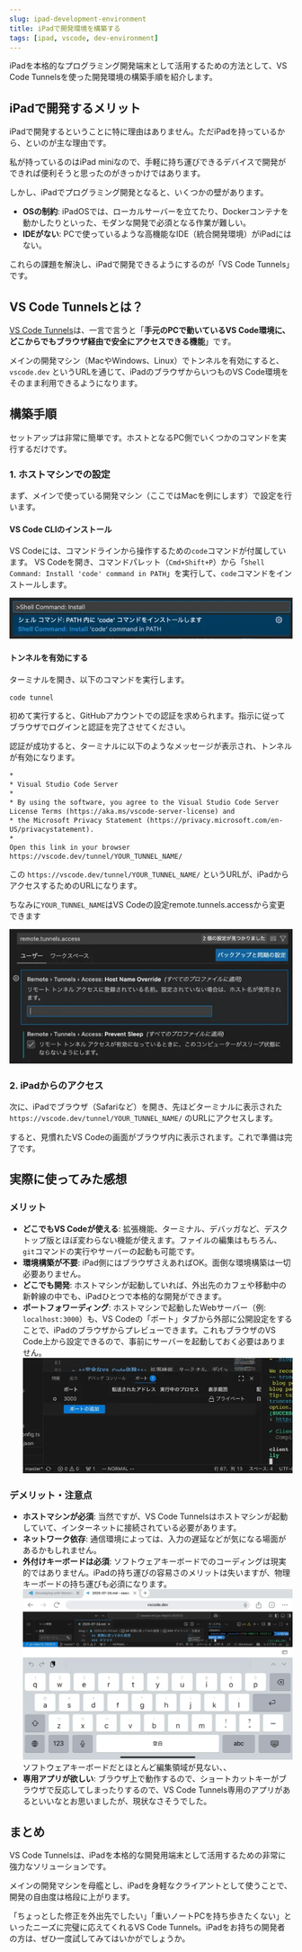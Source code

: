```yaml
---
slug: ipad-development-environment
title: iPadで開発環境を構築する
tags: [ipad, vscode, dev-environment]
---
```


<!-- ![iPadで開発](./img/placeholder.webp) -->

iPadを本格的なプログラミング開発端末として活用するための方法として、VS Code Tunnelsを使った開発環境の構築手順を紹介します。

## iPadで開発するメリット

iPadで開発するということに特に理由はありません。ただiPadを持っているから、といのが主な理由です。

私が持っているのはiPad miniなので、手軽に持ち運びできるデバイスで開発ができれば便利そうと思ったのがきっかけではあります。

しかし、iPadでプログラミング開発となると、いくつかの壁があります。 

- **OSの制約**: iPadOSでは、ローカルサーバーを立てたり、Dockerコンテナを動かしたりといった、モダンな開発で必須となる作業が難しい。
- **IDEがない**: PCで使っているような高機能なIDE（統合開発環境）がiPadにはない。

これらの課題を解決し、iPadで開発できるようにするのが「VS Code Tunnels」です。


## VS Code Tunnelsとは？

[VS Code Tunnels](https://code.visualstudio.com/docs/remote/tunnels)は、一言で言うと「**手元のPCで動いているVS Code環境に、どこからでもブラウザ経由で安全にアクセスできる機能**」です。

メインの開発マシン（MacやWindows、Linux）でトンネルを有効にすると、`vscode.dev` というURLを通じて、iPadのブラウザからいつものVS Code環境をそのまま利用できるようになります。

## 構築手順

セットアップは非常に簡単です。ホストとなるPC側でいくつかのコマンドを実行するだけです。

### 1. ホストマシンでの設定

まず、メインで使っている開発マシン（ここではMacを例にします）で設定を行います。

#### VS Code CLIのインストール

VS Codeには、コマンドラインから操作するための`code`コマンドが付属しています。
VS Codeを開き、コマンドパレット（`Cmd+Shift+P`）から「`Shell Command: Install 'code' command in PATH`」を実行して、`code`コマンドをインストールします。

![VS Code CLIのインストール](./img/2025/07/ipad-development-environment_002.webp)

#### トンネルを有効にする

ターミナルを開き、以下のコマンドを実行します。

```bash
code tunnel
```

初めて実行すると、GitHubアカウントでの認証を求められます。指示に従ってブラウザでログインと認証を完了させてください。

認証が成功すると、ターミナルに以下のようなメッセージが表示され、トンネルが有効になります。

```text
*
* Visual Studio Code Server
*
* By using the software, you agree to the Visual Studio Code Server License Terms (https://aka.ms/vscode-server-license) and
* the Microsoft Privacy Statement (https://privacy.microsoft.com/en-US/privacystatement).
*
Open this link in your browser https://vscode.dev/tunnel/YOUR_TUNNEL_NAME/
```

この `https://vscode.dev/tunnel/YOUR_TUNNEL_NAME/` というURLが、iPadからアクセスするためのURLになります。

ちなみに`YOUR_TUNNEL_NAME`はVS Codeの設定remote.tunnels.accessから変更できます

![Tunnel名の変更](./img/2025/07/ipad-development-environment_001.webp)

### 2. iPadからのアクセス

次に、iPadでブラウザ（Safariなど）を開き、先ほどターミナルに表示された `https://vscode.dev/tunnel/YOUR_TUNNEL_NAME/` のURLにアクセスします。

すると、見慣れたVS Codeの画面がブラウザ内に表示されます。これで準備は完了です。

<!-- !VS Code on iPad -->

## 実際に使ってみた感想

### メリット

- **どこでもVS Codeが使える**: 拡張機能、ターミナル、デバッガなど、デスクトップ版とほぼ変わらない機能が使えます。ファイルの編集はもちろん、`git`コマンドの実行やサーバーの起動も可能です。
- **環境構築が不要**: iPad側にはブラウザさえあればOK。面倒な環境構築は一切必要ありません。
- **どこでも開発**: ホストマシンが起動していれば、外出先のカフェや移動中の新幹線の中でも、iPadひとつで本格的な開発ができます。
- **ポートフォワーディング**: ホストマシンで起動したWebサーバー（例: `localhost:3000`）も、VS Codeの「ポート」タブから外部に公開設定をすることで、iPadのブラウザからプレビューできます。これもブラウザのVS Code上から設定できるので、事前にサーバーを起動しておく必要はありません。
![ポートフォワーディング](./img/2025/07/ipad-development-environment_004.webp)

### デメリット・注意点

- **ホストマシンが必須**: 当然ですが、VS Code Tunnelsはホストマシンが起動していて、インターネットに接続されている必要があります。
- **ネットワーク依存**: 通信環境によっては、入力の遅延などが気になる場面があるかもしれません。
- **外付けキーボードは必須**: ソフトウェアキーボードでのコーディングは現実的ではありません。iPadの持ち運びの容易さのメリットは失いますが、物理キーボードの持ち運びも必須になります。
![ソフトウェアキーボード](./img/2025/07/ipad-development-environment_003.webp)
ソフトウェアキーボードだとほとんど編集領域が見ない、、
- **専用アプリが欲しい**: ブラウザ上で動作するので、ショートカットキーがブラウザで反応してしまったりするので、VS Code Tunnels専用のアプリがあるといいなとお思いましたが、現状なさそうでした。

## まとめ

VS Code Tunnelsは、iPadを本格的な開発用端末として活用するための非常に強力なソリューションです。

メインの開発マシンを母艦とし、iPadを身軽なクライアントとして使うことで、開発の自由度は格段に上がります。

「ちょっとした修正を外出先でしたい」「重いノートPCを持ち歩きたくない」といったニーズに完璧に応えてくれるVS Code Tunnels。iPadをお持ちの開発者の方は、ぜひ一度試してみてはいかがでしょうか。
